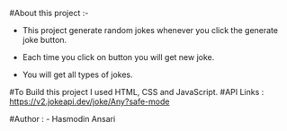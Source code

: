 #About this project :-
- This project generate random jokes whenever you click the generate joke button.
- Each time you click on button you will get new joke.

- You will get all types of jokes.



#To Build this project I used HTML, CSS and JavaScript.
#API Links : https://v2.jokeapi.dev/joke/Any?safe-mode

#Author : - Hasmodin Ansari